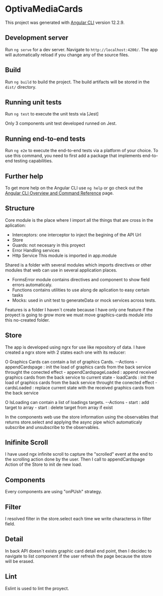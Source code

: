 # OptivaMediaCards

This project was generated with [Angular CLI](https://github.com/angular/angular-cli) version 12.2.9.

## Development server

Run `ng serve` for a dev server. Navigate to `http://localhost:4200/`. The app will automatically reload if you change any of the source files.

## Build

Run `ng build` to build the project. The build artifacts will be stored in the `dist/` directory.

## Running unit tests

Run `ng test` to execute the unit tests via [Jest]

Only 3 components unit test developed runned on Jest.

## Running end-to-end tests

Run `ng e2e` to execute the end-to-end tests via a platform of your choice. To use this command, you need to first add a package that implements end-to-end testing capabilities.

## Further help

To get more help on the Angular CLI use `ng help` or go check out the [Angular CLI Overview and Command Reference](https://angular.io/cli) page.

## Structure
Core module is the place where I import all the things that are cross in the aplication:
  - Interceptors: one interceptor to inject the begining of the API Url
  - Store
  - Guards: not necesary in this proyect
  - Error Handling services
  - Http Service
  This module is imported in app.module

Shared is a folder with several modules which imports directives or other modules that web can use in several application places.
  - FormsError module contains directives and component to show field errors automaticaly.
  - Functions contains utilities to use along de aplication to easy certain tasks
  - Mocks: used in unit test to generateData or mock services across tests.

Features is a folder I haven`t create because I have only one feature if the proyect is going to grow more we
must move graphics-cards module into this no-created folder.

## Store

The app is developed using ngrx for use like repository of data.
I have created a ngrx store with 2 states each one with its reducer:

  O Graphics Cards can contain a list of graphics Cards.
      --Actions
        - appendCardspage : init the load of graphics cards from the back service throught the conected effect
        - appendCardspageLoaded : append received graphics cards from the back service to current state
        - loadCards : init the load of graphics cards from the back service throught the conected effect
        - cardsLoaded : replace current state with the received graphics cards from the back service

  O IsLoading can contain a list of loadings targets.
      --Actions
      - start : add target to array
      - start : delete target from array if exist

In the components web use the store information using the observables that returns store.select and applying the async pipe which automaticaly subscribe and unsubscribe to the observables.

## Inifinite Scroll

I have used ngx infinite scroll to capture the "scrolled" event at the end to the scrolling action done by the user. Then I call to appendCardspage Action of the Store to init de new load.

## Components

Every components are using "onPUsh" strategy.

## Filter

I resolved filter in the store.select each time we write characterss in filter field.

## Detail

In back API doesn´t exists graphic card detail end point, then I decidec to navigate to list component if the user refresh the page because the store will be erased.

## Lint 

Eslint is used to lint the proyect.
